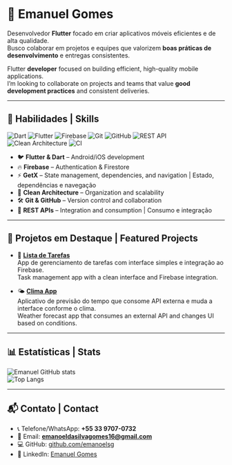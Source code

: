 # 👋 Emanuel Gomes 

Desenvolvedor **Flutter** focado em criar aplicativos móveis eficientes e de alta qualidade.  
Busco colaborar em projetos e equipes que valorizem **boas práticas de desenvolvimento** e entregas consistentes.  

Flutter **developer** focused on building efficient, high-quality mobile applications.  
I’m looking to collaborate on projects and teams that value **good development practices** and consistent deliveries.  

---

## 🔧 Habilidades | Skills

![Dart](https://img.shields.io/badge/Dart-0175C2?logo=dart&logoColor=white)
![Flutter](https://img.shields.io/badge/Flutter-02569B?logo=flutter&logoColor=white)
![Firebase](https://img.shields.io/badge/Firebase-FFCA28?logo=firebase&logoColor=black)
![Git](https://img.shields.io/badge/Git-F05032?logo=git&logoColor=white)
![GitHub](https://img.shields.io/badge/GitHub-181717?logo=github&logoColor=white)
![REST API](https://img.shields.io/badge/REST%20API-009688?logo=api&logoColor=white)
![Clean Architecture](https://img.shields.io/badge/Clean%20Architecture-4CAF50?style=flat)
![CI](https://img.shields.io/badge/CI-CD-blue)

- 🐦 **Flutter & Dart** – Android/iOS development 
- 🔥 **Firebase** – Authentication & Firestore 
- ⚡ **GetX** – State management, dependencies, and navigation | Estado, dependências e navegação  
- 🧩 **Clean Architecture** – Organization and scalability
- 🛠 **Git & GitHub** – Version control and collaboration   
- 🔗 **REST APIs** – Integration and consumption | Consumo e integração  

---

## 📂 Projetos em Destaque | Featured Projects

- 📌 **[Lista de Tarefas](https://github.com/emanoelsg/list_firebase)**  
  App de gerenciamento de tarefas com interface simples e integração ao Firebase.  
  Task management app with a clean interface and Firebase integration.  

- 🌤️ **[Clima App](https://github.com/emanoelsg/weather_app)**  
  Aplicativo de previsão do tempo que consome API externa e muda a interface conforme o clima.  
  Weather forecast app that consumes an external API and changes UI based on conditions.  

---

## 📊 Estatísticas | Stats

![Emanuel GitHub stats](https://github-readme-stats.vercel.app/api?username=emanoelsg&show_icons=true&theme=dracula)  
![Top Langs](https://github-readme-stats.vercel.app/api/top-langs/?username=emanoelsg&layout=compact&theme=dracula)

---

## 📬 Contato | Contact
- 📞 Telefone/WhatsApp: **+55 33 9707-0732**
- 📧 Email: **emanoeldasilvagomes16@gmail.com**  
- 💻 GitHub: [github.com/emanoelsg](https://github.com/emanoelsg)  
- 🔗 LinkedIn: [Emanuel Gomes](https://www.linkedin.com/in/emanoel-da-silva-gomes-280787306)
